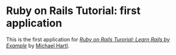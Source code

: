 # Ruby on Rails Tutorial: first application

This is the first application for 
[*Ruby on Rails Turorial: Learn Rails by Example*](http://railstutorial.org/)
by [Michael Hartl](http://michaelhartl.com/).